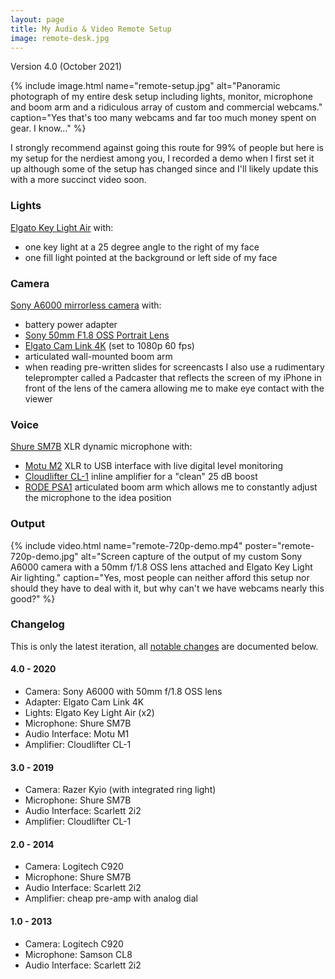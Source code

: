 ```yaml
---
layout: page
title: My Audio & Video Remote Setup
image: remote-desk.jpg
---
```


Version 4.0 (October 2021)

{% include image.html
name="remote-setup.jpg"
alt="Panoramic photograph of my entire desk setup including lights, monitor, microphone and boom arm and a ridiculous array of custom and commercial webcams." 
caption="Yes that's too many webcams and far too much money spent on gear. I know..." 
%}

I strongly recommend against going this route for 99% of people but here
is my setup for the nerdiest among you, I recorded a demo when I
first set it up although some of the setup has changed since and I'll
likely update this with a more succinct video soon.

### Lights

[Elgato Key Light Air][9] with:
  - one key light at a 25 degree angle to the right of my face
  - one fill light pointed at the background or left side of my face

### Camera

[Sony A6000 mirrorless camera][8] with: 
  - battery power adapter
  - [Sony 50mm F1.8 OSS Portrait Lens][6]
  - [Elgato Cam Link 4K][7] (set to 1080p 60 fps) 
  - articulated wall-mounted boom arm
  - when reading pre-written slides for screencasts I also use a rudimentary teleprompter called a Padcaster that reflects the screen of my iPhone in front of the lens of the camera allowing me to make eye contact with the viewer

### Voice

[Shure SM7B][10] XLR dynamic microphone with:
  - [Motu M2][4] XLR to USB interface with live digital level monitoring
  - [Cloudlifter CL-1][3] inline amplifier for a "clean" 25 dB boost
  - [RODE PSA1][5] articulated boom arm which allows me to constantly adjust the microphone to the idea position 

[3]: https://www.cloudmicrophones.com/cloudlifter-cl-1
[4]: https://motu.com/en-us/products/m-series/m2/
[5]: https://www.rode.com/accessories/stands/psa1
[6]: https://electronics.sony.com/imaging/lenses/aps-c-e-mount/p/sel50f18
[7]: https://www.elgato.com/en/cam-link-4k
[8]: https://electronics.sony.com/imaging/interchangeable-lens-cameras/aps-c/p/ilce6000l-b
[9]: https://www.elgato.com/en/key-light-air
[10]: https://www.shure.com/en-US/products/microphones/sm7b
[11]: https://www.youtube.com/watch?v=vTbxW12-QMc

### Output

{% include video.html
name="remote-720p-demo.mp4"
poster="remote-720p-demo.jpg"
alt="Screen capture of the output of my custom Sony A6000 camera with a 50mm f/1.8 OSS lens attached and Elgato Key Light Air lighting." 
caption="Yes, most people can neither afford this setup nor should they have to deal with it, but why can't we have webcams nearly this good?" 
%}

### Changelog

This is only the latest iteration, all [notable changes][kac] are documented
below.

#### 4.0 - 2020

- Camera: Sony A6000 with 50mm f/1.8 OSS lens
- Adapter: Elgato Cam Link 4K
- Lights: Elgato Key Light Air (x2)
- Microphone: Shure SM7B
- Audio Interface: Motu M1
- Amplifier: Cloudlifter CL-1

#### 3.0 - 2019

- Camera: Razer Kyio (with integrated ring light)
- Microphone: Shure SM7B
- Audio Interface: Scarlett 2i2
- Amplifier: Cloudlifter CL-1

#### 2.0 - 2014

- Camera: Logitech C920
- Microphone: Shure SM7B
- Audio Interface: Scarlett 2i2
- Amplifier: cheap pre-amp with analog dial

#### 1.0 - 2013

- Camera: Logitech C920
- Microphone: Samson CL8 
- Audio Interface: Scarlett 2i2

[kac]: https://keepachangelog.com/
